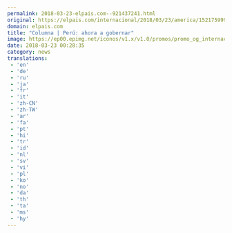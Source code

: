 ```yaml
---
permalink: 2018-03-23-elpais.com--921437241.html
original: https://elpais.com/internacional/2018/03/23/america/1521759995_864782.html#?ref=rss&format=simple&link=link
domain: elpais.com
title: "Columna | Perú: ahora a gobernar"
image: https://ep00.epimg.net/iconos/v1.x/v1.0/promos/promo_og_internacional.png
date: 2018-03-23 00:28:35
category: news
translations: 
 - 'en'
 - 'de'
 - 'ru'
 - 'ja'
 - 'fr'
 - 'it'
 - 'zh-CN'
 - 'zh-TW'
 - 'ar'
 - 'fa'
 - 'pt'
 - 'hi'
 - 'tr'
 - 'id'
 - 'nl'
 - 'sv'
 - 'vi'
 - 'pl'
 - 'ko'
 - 'no'
 - 'da'
 - 'th'
 - 'ta'
 - 'ms'
 - 'hy'
---
```


